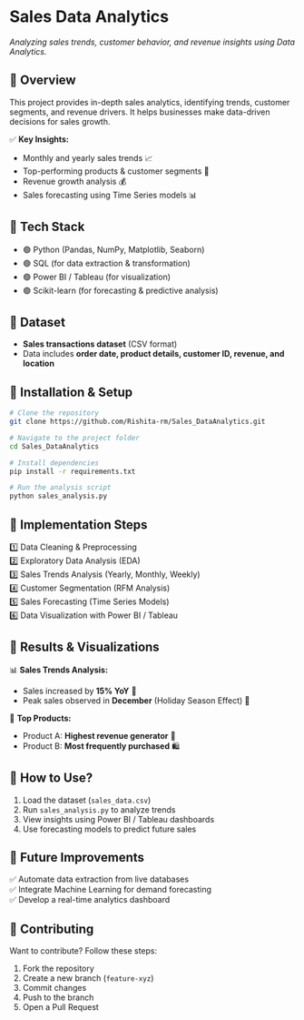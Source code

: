 # **Sales Data Analytics**

_Analyzing sales trends, customer behavior, and revenue insights using Data Analytics._  

## 🔹 **Overview**
This project provides in-depth sales analytics, identifying trends, customer segments, and revenue drivers. It helps businesses make data-driven decisions for sales growth.

✅ **Key Insights:**
- Monthly and yearly sales trends 📈
- Top-performing products & customer segments 🛒
- Revenue growth analysis 💰
- Sales forecasting using Time Series models 📊

## 🔹 **Tech Stack**
- 🟢 Python (Pandas, NumPy, Matplotlib, Seaborn)
- 🟢 SQL (for data extraction & transformation)
- 🟢 Power BI / Tableau (for visualization)
- 🟢 Scikit-learn (for forecasting & predictive analysis)

## 🔹 **Dataset**
- **Sales transactions dataset** (CSV format)
- Data includes **order date, product details, customer ID, revenue, and location**

## 🔹 **Installation & Setup**
```bash
# Clone the repository
git clone https://github.com/Rishita-rm/Sales_DataAnalytics.git

# Navigate to the project folder
cd Sales_DataAnalytics

# Install dependencies
pip install -r requirements.txt

# Run the analysis script
python sales_analysis.py
```

## 🔹 **Implementation Steps**
1️⃣ Data Cleaning & Preprocessing  
2️⃣ Exploratory Data Analysis (EDA)  
3️⃣ Sales Trends Analysis (Yearly, Monthly, Weekly)  
4️⃣ Customer Segmentation (RFM Analysis)  
5️⃣ Sales Forecasting (Time Series Models)  
6️⃣ Data Visualization with Power BI / Tableau  

## 🔹 **Results & Visualizations**
📊 **Sales Trends Analysis:**
- Sales increased by **15% YoY** 🚀
- Peak sales observed in **December** (Holiday Season Effect) 🎄

📌 **Top Products:**
- Product A: **Highest revenue generator** 💸
- Product B: **Most frequently purchased** 🛍️


## 🔹 **How to Use?**
1. Load the dataset (`sales_data.csv`)
2. Run `sales_analysis.py` to analyze trends
3. View insights using Power BI / Tableau dashboards
4. Use forecasting models to predict future sales

## 🔹 **Future Improvements**
✅ Automate data extraction from live databases  
✅ Integrate Machine Learning for demand forecasting  
✅ Develop a real-time analytics dashboard  

## 🔹 **Contributing**
Want to contribute? Follow these steps:  
1. Fork the repository  
2. Create a new branch (`feature-xyz`)  
3. Commit changes  
4. Push to the branch  
5. Open a Pull Request  


